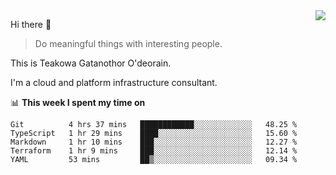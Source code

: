 <img align="right" src="https://github-readme-stats.vercel.app/api?username=Teakowa&show_icons=true&icon_color=2f80ed&text_color=718096&bg_color=ffffff&hide_title=true" />

Hi there 👋

> Do meaningful things with interesting people.

This is Teakowa Gatanothor O'deorain.

I'm a cloud and platform infrastructure consultant.

📊 **This week I spent my time on**
<!--START_SECTION:waka-->
```text
Git          4 hrs 37 mins   ████████████░░░░░░░░░░░░░   48.25 % 
TypeScript   1 hr 29 mins    ████░░░░░░░░░░░░░░░░░░░░░   15.60 % 
Markdown     1 hr 10 mins    ███░░░░░░░░░░░░░░░░░░░░░░   12.27 % 
Terraform    1 hr 9 mins     ███░░░░░░░░░░░░░░░░░░░░░░   12.14 % 
YAML         53 mins         ██▒░░░░░░░░░░░░░░░░░░░░░░   09.34 % 
```
<!--END_SECTION:waka-->
